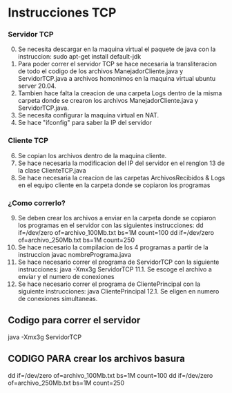 # Instrucciones TCP

### Servidor TCP
0. Se necesita descargar en la maquina virtual el paquete de java con la instruccion:
    sudo apt-get install default-jdk
1. Para poder correr el servidor TCP se hace necesaria la transliteracion de todo el codigo de los archivos ManejadorCliente.java y ServidorTCP.java a archivos homonimos en la maquina virtual ubuntu server 20.04.
2. Tambien hace falta la creacion de una carpeta Logs dentro de la misma carpeta donde se crearon los archivos ManejadorCliente.java y ServidorTCP.java.
3. Se necesita configurar la maquina virtual en NAT.
5. Se hace "ifconfig" para saber la IP del servidor
### Cliente TCP
6. Se copian los archivos dentro de la maquina cliente.
7. Se hace necesaria la modificacion del IP del servidor en el renglon 13 de la clase ClienteTCP.java
8. Se hace necesaria la creacion de las carpetas ArchivosRecibidos & Logs en el equipo cliente en la carpeta donde se copiaron los programas
### ¿Como correrlo?
9. Se deben crear los archivos a enviar en la carpeta donde se copiaron los programas en el servidor con las siguientes instrucciones:
    dd if=/dev/zero of=archivo_100Mb.txt bs=1M count=100
    dd if=/dev/zero of=archivo_250Mb.txt bs=1M count=250
10. Se hace necesario la compilacion de los 4 programas a partir de la instruccion 
    javac nombrePrograma.java
11. Se hace necesario correr el programa de ServidorTCP con la siguiente instrucciones:
    java -Xmx3g ServidorTCP
    11.1. Se escoge el archivo a enviar y el numero de conexiones
12. Se hace necesario correr el programa de ClientePrincipal con la siguiente instrucciones:
    java ClientePrincipal
    12.1. Se eligen en numero de conexiones simultaneas.




## Codigo para correr el servidor
java -Xmx3g ServidorTCP
## CODIGO PARA crear los archivos basura
dd if=/dev/zero of=archivo_100Mb.txt bs=1M count=100
dd if=/dev/zero of=archivo_250Mb.txt bs=1M count=250